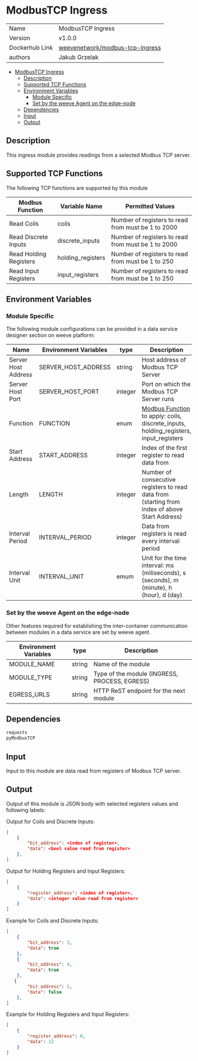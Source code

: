 # ModbusTCP Ingress

|                |                                       |
| -------------- | ------------------------------------- |
| Name           | ModbusTCP Ingress                     |
| Version        | v1.0.0                                |
| Dockerhub Link | [weevenetwork/modbus-tcp-ingress](https://hub.docker.com/r/weevenetwork/modbus-tcp-ingress) |
| authors        | Jakub Grzelak                         |

- [ModbusTCP Ingress](#modbustcp-ingress)
  - [Description](#description)
  - [Supported TCP Functions](#supported-tcp-functions)
  - [Environment Variables](#environment-variables)
    - [Module Specific](#module-specific)
    - [Set by the weeve Agent on the edge-node](#set-by-the-weeve-agent-on-the-edge-node)
  - [Dependencies](#dependencies)
  - [Input](#input)
  - [Output](#output)

## Description

This ingress module provides readings from a selected Modbus TCP server.

## Supported TCP Functions

The following TCP functions are supported by this module

| Modbus Function        | Variable Name       | Permitted Values                                   |
| ---------------------- | ------------------- | -------------------------------------------------- |
| Read Coils             | coils               | Number of registers to read from must be 1 to 2000 |
| Read Discrete Inputs   | discrete_inputs     | Number of registers to read from must be 1 to 2000 |
| Read Holding Registers | holding_registers   | Number of registers to read from must be 1 to 250  |
| Read Input Registers   | input_registers     | Number of registers to read from must be 1 to 250  |

## Environment Variables

### Module Specific

The following module configurations can be provided in a data service designer section on weeve platform:

| Name                | Environment Variables | type    | Description                                                                                                      |
| ------------------- | --------------------- | ------- | ---------------------------------------------------------------------------------------------------------------- |
| Server Host Address | SERVER_HOST_ADDRESS   | string  | Host address of Modbus TCP Server                                                                                |
| Server Host Port    | SERVER_HOST_PORT      | integer | Port on which the Modbus TCP Server runs                                                                         |
| Function            | FUNCTION              | enum    | [Modbus Function](#supported-tcp-functions) to apply: coils, discrete_inputs, holding_registers, input_registers |
| Start Address       | START_ADDRESS         | integer | Index of the first register to read data from                                                                    |
| Length              | LENGTH                | integer | Number of consecutive registers to read data from (starting from index of above Start Address)                   |
| Interval Period     | INTERVAL_PERIOD       | integer | Data from registers is read every interval period                                                                |
| Interval Unit       | INTERVAL_UNIT         | emum    | Unit for the time interval: ms (miliseconds), s (seconds), m (minute), h (hour), d (day)                         |

### Set by the weeve Agent on the edge-node

Other features required for establishing the inter-container communication between modules in a data service are set by weeve agent.

| Environment Variables | type   | Description                                    |
| --------------------- | ------ | ---------------------------------------------- |
| MODULE_NAME           | string | Name of the module                             |
| MODULE_TYPE           | string | Type of the module (INGRESS, PROCESS, EGRESS)  |
| EGRESS_URLS            | string | HTTP ReST endpoint for the next module         |

## Dependencies

```txt
requests
pyModbusTCP
```

## Input

Input to this module are data read from registers of Modbus TCP server.

## Output

Output of this module is JSON body with selected registers values and following labels:

Output for Coils and Discrete Inputs:
```json
[
    {
        "bit_address": <index of register>,
        "data": <bool value read from register>
    },
]
```

Output for Holding Registers and Input Registers:
```json
[
    {
        "register_address": <index of register>,
        "data": <integer value read from register>
    }
]
```

Example for Coils and Discrete Inputs:
```json
[
    {
        "bit_address": 3,
        "data": true
    },
    {
        "bit_address": 4,
        "data": true
    },
   {
        "bit_address": 5,
        "data": false
    },
]
```

Example for Holding Registers and Input Registers:
```json
[
    {
        "register_address": 0,
        "data": 12
    }
]
```
